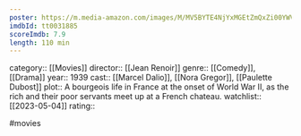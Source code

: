 ```yaml
---
poster: https://m.media-amazon.com/images/M/MV5BYTE4NjYxMGEtZmQxZi00YWVmLWJjZTctYTJmNDFmZGEwNDVhXkEyXkFqcGdeQXVyNzkwMjQ5NzM@._V1_SX300.jpg
imdbId: tt0031885
scoreImdb: 7.9
length: 110 min
---
```


category:: [[Movies]]
director:: [[Jean Renoir]]
genre:: [[Comedy]], [[Drama]]
year:: 1939
cast:: [[Marcel Dalio]], [[Nora Gregor]], [[Paulette Dubost]]
plot:: A bourgeois life in France at the onset of World War II, as the rich and their poor servants meet up at a French chateau.
watchlist:: [[2023-05-04]]
rating::

#movies 

